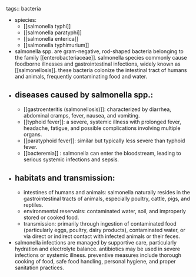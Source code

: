 tags:: bacteria

- spiecies:
	- [[salmonella typhi]]
	- [[salmonella paratyphi]]
	- [[salmonella enterica]]
	- [[salmonella typhimurium]]
- salmonella spp. are gram-negative, rod-shaped bacteria belonging to the family [[enterobacteriaceae]]. salmonella species commonly cause foodborne illnesses and gastrointestinal infections, widely known as [[salmonellosis]]. these bacteria colonize the intestinal tract of humans and animals, frequently contaminating food and water.
- ## diseases caused by salmonella spp.:
	- [[gastroenteritis (salmonellosis)]]: characterized by diarrhea, abdominal cramps, fever, nausea, and vomiting.
	- [[typhoid fever]]: a severe, systemic illness with prolonged fever, headache, fatigue, and possible complications involving multiple organs.
	- [[paratyphoid fever]]: similar but typically less severe than typhoid fever.
	- [[bacteremia]] : salmonella can enter the bloodstream, leading to serious systemic infections and sepsis.
- ## habitats and transmission:
	- intestines of humans and animals: salmonella naturally resides in the gastrointestinal tracts of animals, especially poultry, cattle, pigs, and reptiles.
	- environmental reservoirs: contaminated water, soil, and improperly stored or cooked food.
	- transmission: primarily through ingestion of contaminated food (particularly eggs, poultry, dairy products), contaminated water, or via direct or indirect contact with infected animals or their feces.
- salmonella infections are managed by supportive care, particularly hydration and electrolyte balance. antibiotics may be used in severe infections or systemic illness. preventive measures include thorough cooking of food, safe food handling, personal hygiene, and proper sanitation practices.
